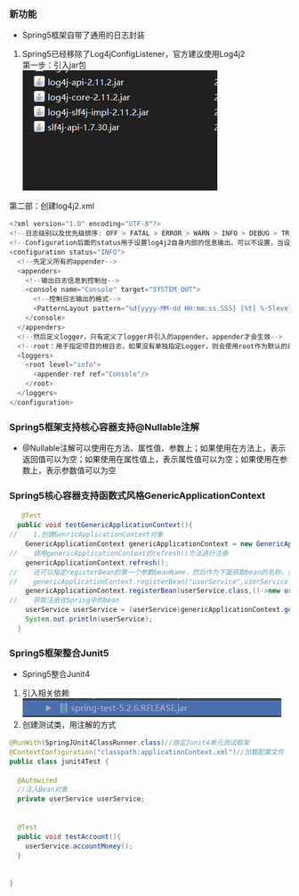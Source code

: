 ### 新功能  
+ Spring5框架自带了通用的日志封装  
1. Spring5已经移除了Log4jConfigListener，官方建议使用Log4j2    
第一步：引入jar包  
![title](https://raw.githubusercontent.com/liujinxi931204/image/master/gitnote/2020/09/24/1600959739303-1600959739644.png) 
   
第二部：创建log4j2.xml  
```java
<?xml version="1.0" encoding="UTF-8"?>
<!--日志级别以及优先级排序: OFF > FATAL > ERROR > WARN > INFO > DEBUG > TRACE > ALL -->
<!--Configuration后面的status用于设置log4j2自身内部的信息输出，可以不设置，当设置成trace时，可以看到log4j2内部各种详细输出-->
<configuration status="INFO">
  <!--先定义所有的appender-->
  <appenders>
    <!--输出日志信息到控制台-->
    <console name="Console" target="SYSTEM_OUT">
      <!--控制日志输出的格式-->
      <PatternLayout pattern="%d{yyyy-MM-dd HH:mm:ss.SSS} [%t] %-5level %logger{36} - %msg%n"/>
    </console>
  </appenders>
  <!--然后定义logger，只有定义了logger并引入的appender，appender才会生效-->
  <!--root：用于指定项目的根日志，如果没有单独指定Logger，则会使用root作为默认的日志输出-->
  <loggers>
    <root level="info">
      <appender-ref ref="Console"/>
    </root>
  </loggers>
</configuration>
```  
### Spring5框架支持核心容器支持@Nullable注解  
+ @Nullable注解可以使用在方法、属性值、参数上；如果使用在方法上，表示返回值可以为空；如果使用在属性值上，表示属性值可以为空；如果使用在参数上，表示参数值可以为空  
### Spring5核心容器支持函数式风格GenericApplicationContext  
```java
   @Test
  public void testGenericApplicationContext(){
//    1.创建GenricApplicationContext对象
    GenericApplicationContext genericApplicationContext = new GenericApplicationContext();
//    调用genericApplicationContext的refresh()方法进行注册
    genericApplicationContext.refresh();
//    还可以指定registerBean的第一个参数beanName，然后作为下面获取bean的名称，类似于xml配置文件里面的bean id
//    genericApplicationContext.registerBean("userService",userService.class,()->new userService());
    genericApplicationContext.registerBean(userService.class,()->new userService());
//    获取注册在Spring中的bean
    userService userService = (userService)genericApplicationContext.getBean("com.sogou.service.userService");
    System.out.println(userService);
  }
```  
### Spring5框架整合Junit5  
+ Spring5整合Junit4  
1. 引入相关依赖  
![title](https://raw.githubusercontent.com/liujinxi931204/image/master/gitnote/2020/09/26/1601088695545-1601088695830.png)  
2. 创建测试类，用注解的方式  
```java
@RunWith(SpringJUnit4ClassRunner.class)//指定Junit4单元测试框架
@ContextConfiguration("classpath:applicationContext.xml")//加载配置文件
public class junit4Test {

  @Autowired
  //注入Bean对象
  private userService userService;
  
  
  @Test
  public void testAccount(){
    userService.accountMoney();
  }


}
```


